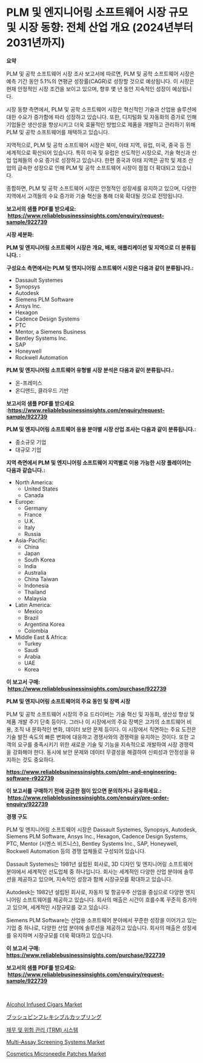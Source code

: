 <p><h1>PLM 및 엔지니어링 소프트웨어 시장 규모 및 시장 동향: 전체 산업 개요 (2024년부터 2031년까지)</h1></p><p><strong>요약</strong></p>
<p><p>PLM 및 공학 소프트웨어 시장 조사 보고서에 따르면, PLM 및 공학 소프트웨어 시장은 예측 기간 동안 5.1%의 연평균 성장률(CAGR)로 성장할 것으로 예상됩니다. 이 시장은 현재 안정적인 시장 조건을 보이고 있으며, 향후 몇 년 동안 지속적인 성장이 예상됩니다.</p><p>시장 동향 측면에서, PLM 및 공학 소프트웨어 시장은 혁신적인 기술과 산업용 솔루션에 대한 수요가 증가함에 따라 성장하고 있습니다. 또한, 디지털화 및 자동화의 증가로 인해 기업들은 생산성을 향상시키고 더욱 효율적인 방법으로 제품을 개발하고 관리하기 위해 PLM 및 공학 소프트웨어를 채택하고 있습니다.</p><p>지역적으로, PLM 및 공학 소프트웨어 시장은 북미, 아태 지역, 유럽, 미국, 중국 등 전 세계적으로 확산되어 있습니다. 특히 미국 및 유럽은 선도적인 시장으로, 기술 혁신과 산업 업체들의 수요 증가로 성장하고 있습니다. 한편 중국과 아태 지역은 공학 및 제조 산업의 급속한 성장으로 인해 PLM 및 공학 소프트웨어 시장이 점점 더 확대되고 있습니다.</p><p>종합하면, PLM 및 공학 소프트웨어 시장은 안정적인 성장세를 유지하고 있으며, 다양한 지역에서 고객들의 수요 증가와 기술 혁신을 통해 더욱 확대될 것으로 전망됩니다.</p></p>
<p><strong>보고서의 샘플 PDF를 받으세요: &nbsp;<a href="https://www.reliablebusinessinsights.com/enquiry/request-sample/922739">https://www.reliablebusinessinsights.com/enquiry/request-sample/922739</a></strong></p>
<p><strong>시장 세분화:</strong></p>
<p><strong> PLM 및 엔지니어링 소프트웨어 시장은 개요, 배포, 애플리케이션 및 지역으로 더 분류됩니다. :</strong></p>
<p><strong>구성요소 측면에서는 PLM 및 엔지니어링 소프트웨어 시장은 다음과 같이 분류됩니다.:</strong></p>
<p><ul><li>Dassault Systemes</li><li>Synopsys</li><li>Autodesk</li><li>Siemens PLM Software</li><li>Ansys Inc.</li><li>Hexagon</li><li>Cadence Design Systems</li><li>PTC</li><li>Mentor, a Siemens Business</li><li>Bentley Systems Inc.</li><li>SAP</li><li>Honeywell</li><li>Rockwell Automation</li></ul></p>
<p><strong> PLM 및 엔지니어링 소프트웨어 유형별 시장 분석은 다음과 같이 분류됩니다.:</strong></p>
<p><ul><li>온-프레미스</li><li>온디맨드, 클라우드 기반</li></ul></p>
<p><strong>보고서의 샘플 PDF를 받으세요 :<a href="https://www.reliablebusinessinsights.com/enquiry/request-sample/922739">https://www.reliablebusinessinsights.com/enquiry/request-sample/922739</a></strong></p>
<p><strong> PLM 및 엔지니어링 소프트웨어 응용 분야별 시장 산업 조사는 다음과 같이 분류됩니다.:</strong></p>
<p><ul><li>중소규모 기업</li><li>대규모 기업</li></ul></p>
<p><strong>지역 측면에서 PLM 및 엔지니어링 소프트웨어 지역별로 이용 가능한 시장 플레이어는 다음과 같습니다.:</strong></p>
<p><ul>
    <li>
        North America:
        <ul>
            <li>United States</li>
            <li>Canada</li>
        </ul>
    </li>
    <li>
        Europe:
        <ul>
            <li>Germany</li>
            <li>France</li>
            <li>U.K.</li>
            <li>Italy</li>
            <li>Russia</li>
        </ul>
    </li>
    <li>
        Asia-Pacific:
        <ul>
            <li>China</li>
            <li>Japan</li>
            <li>South Korea</li>
            <li>India</li>
            <li>Australia</li>
            <li>China Taiwan</li>
            <li>Indonesia</li>
            <li>Thailand</li>
            <li>Malaysia</li>
        </ul>
    </li>
    <li>
        Latin America:
        <ul>
            <li>Mexico</li>
            <li>Brazil</li>
            <li>Argentina Korea</li>
            <li>Colombia</li>
        </ul>
    </li>
    <li>
        Middle East & Africa:
        <ul>
            <li>Turkey</li>
            <li>Saudi</li>
            <li>Arabia</li>
            <li>UAE</li>
            <li>Korea</li>
        </ul>
    </li>
    </ul></p>
<p><strong>이 보고서 구매: &nbsp;<a href="https://www.reliablebusinessinsights.com/purchase/922739">https://www.reliablebusinessinsights.com/purchase/922739</a></strong></p>
<p><strong>PLM 및 엔지니어링 소프트웨어의 주요 동인 및 장벽 시장</strong></p>
<p><p>PLM 및 공학 소프트웨어 시장의 주요 드라이버는 기술 혁신 및 자동화, 생산성 향상 및 제품 개발 주기 단축 등이다. 그러나 이 시장에서의 주요 장벽은 고가의 소프트웨어 비용, 조직 내 문화적인 변화, 데이터 보안 문제 등이다. 이 시장에서 직면하는 주요 도전은 기술 발전 속도의 빠른 변화에 대응하고 경쟁사와의 경쟁력을 유지하는 것이다. 또한 고객의 요구를 충족시키기 위한 새로운 기술 및 기능을 지속적으로 개발하여 시장 경쟁력을 강화해야 한다. 동시에 보안 문제와 데이터 무결성을 해결하여 신뢰성과 안정성을 유지하는 것도 중요하다.</p></p>
<p><strong><a href="https://www.reliablebusinessinsights.com/plm-and-engineering-software-r922739">https://www.reliablebusinessinsights.com/plm-and-engineering-software-r922739</a></strong></p>
<p><strong>이 보고서를 구매하기 전에 궁금한 점이 있으면 문의하거나 공유하세요.: &nbsp;<a href="https://www.reliablebusinessinsights.com/enquiry/pre-order-enquiry/922739">https://www.reliablebusinessinsights.com/enquiry/pre-order-enquiry/922739</a></strong></p>
<p><strong>경쟁 구도</strong></p>
<p><p>PLM 및 엔지니어링 소프트웨어 시장은 Dassault Systemes, Synopsys, Autodesk, Siemens PLM Software, Ansys Inc., Hexagon, Cadence Design Systems, PTC, Mentor (시멘스 비즈니스), Bentley Systems Inc., SAP, Honeywell, Rockwell Automation 등의 경쟁 업체들로 구성되어 있습니다.</p><p>Dassault Systemes는 1981년 설립된 회사로, 3D 디자인 및 엔지니어링 소프트웨어 분야에서 세계적인 선도업체 중 하나입니다. 회사는 세계적인 다양한 산업 분야에 솔루션을 제공하고 있으며, 지속적인 성장과 함께 시장규모를 확대하고 있습니다.</p><p>Autodesk는 1982년 설립된 회사로, 자동차 및 항공우주 산업을 중심으로 다양한 엔지니어링 소프트웨어를 제공하고 있습니다. 회사의 매출은 시간이 흐를수록 꾸준히 증가하고 있으며, 세계적인 시장규모를 갖고 있습니다.</p><p>Siemens PLM Software는 산업용 소프트웨어 분야에서 꾸준한 성장을 이어가고 있는 기업 중 하나로, 다양한 산업 분야에 솔루션을 제공하고 있습니다. 회사의 매출은 성장세를 유지하며 시장규모를 더욱 확대하고 있습니다.</p></p>
<p><strong>이 보고서 구매: &nbsp; <a href="https://www.reliablebusinessinsights.com/purchase/922739">https://www.reliablebusinessinsights.com/purchase/922739</a></strong></p>
<p><strong>보고서의 샘플 PDF를 받으세요: &nbsp;<a href="https://www.reliablebusinessinsights.com/enquiry/request-sample/922739">https://www.reliablebusinessinsights.com/enquiry/request-sample/922739</a></strong><strong></strong></p>
<p>&nbsp;</p>
<p><p><a href="https://issuu.com/reportprime-2/docs/alcohol-infused-cigars-market-size-2030.pptx">Alcohol Infused Cigars Market</a></p><p><a href="https://github.com/KaliMetz2023/Market-Research-Report-List-1/blob/main/285603988322.md">ブッシュピンフレキシブルカップリング</a></p><p><a href="https://github.com/JackieFauhey9089475/Market-Research-Report-List-1/blob/main/576940181050.md">재무 및 위험 관리 (TRM) 시스템</a></p><p><a href="https://github.com/singletonthaxterkelliehr2df/Market-Research-Report-List-2/blob/main/multi-assay-screening-systems-market.md">Multi-Assay Screening Systems Market</a></p><p><a href="https://issuu.com/reportprime-2/docs/cosmetics-microneedle-patches-market-size-2030.ppt">Cosmetics Microneedle Patches Market</a></p></p>